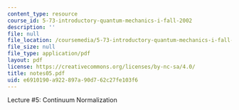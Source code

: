 ```yaml
---
content_type: resource
course_id: 5-73-introductory-quantum-mechanics-i-fall-2002
description: ''
file: null
file_location: /coursemedia/5-73-introductory-quantum-mechanics-i-fall-2002/e6910190a922897a90d762c27fe103f6_notes05.pdf
file_size: null
file_type: application/pdf
layout: pdf
license: https://creativecommons.org/licenses/by-nc-sa/4.0/
title: notes05.pdf
uid: e6910190-a922-897a-90d7-62c27fe103f6
---
```

Lecture #5: Continuum Normalization